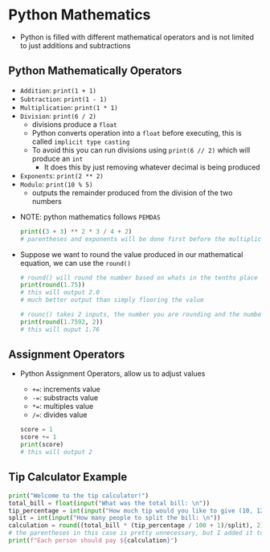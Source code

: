 <h1>Python Mathematics</h1>

* Python is filled with different mathematical operators and is not limited to just additions and subtractions

<h2>Python Mathematically Operators</h2>

* `Addition`: `print(1 + 1)`
* `Subtraction`: `print(1 - 1)`
* `Multiplication`: `print(1 * 1)`
* `Division`: `print(6 / 2)`
  - divisions produce a `float`
  - Python converts operation into a `float` before executing, this is called `implicit type casting`
  - To avoid this you can run divisions using `print(6 // 2)` which will produce an `int`
    * It does this by just removing whatever decimal is being produced
* `Exponents`: `print(2 ** 2)`
* `Modulo`: `print(10 % 5)`
  - outputs the remainder produced from the division of the two numbers

- NOTE: python mathematics follows `PEMDAS`
 
  ```python
  print((3 + 3) ** 2 * 3 / 4 + 2)
  # parentheses and exponents will be done first before the multiplication, division and the addition
  ```

* Suppose we want to round the value produced in our mathematical equation, we can use the `round()`
  
  ```python
  # round() will round the number based on whats in the tenths place in the value
  print(round(1.75)) 
  # this will output 2.0
  # much better output than simply flooring the value

  # rounc() takes 2 inputs, the number you are rounding and the number of digits in the decimal place to round to
  print(round(1.7592, 2))
  # this will ouput 1.76
  ```

<h2>Assignment Operators</h2>

* Python Assignment Operators, allow us to adjust values
  - `+=`: increments value
  - `-=`: substracts value
  - `*=`: multiples value
  - `/=`: divides value

  ```python
  score = 1
  score += 1
  print(score)
  # this will output 2
  ```

<h2>Tip Calculator Example</h2>

```python
print("Welcome to the tip calculator!")
total_bill = float(input("What was the total bill: \n"))
tip_percentage = int(input("How much tip would you like to give (10, 12, or 15): \n"))
split = int(input("How many people to split the bill: \n"))
calculation = round((total_bill * (tip_percentage / 100 + 1)/split), 2)
# the parentheses in this case is pretty unnecessary, but I added it to make it more readable
print(f"Each person should pay ${calculation}")

```


